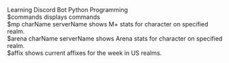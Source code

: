 Learning Discord Bot Python Programming    
$commands displays commands    
$mp charName serverName shows M+ stats for character on specified realm.    
$arena charName serverName shows Arena stats for character on specified realm.    
$affix shows current affixes for the week in US realms.    